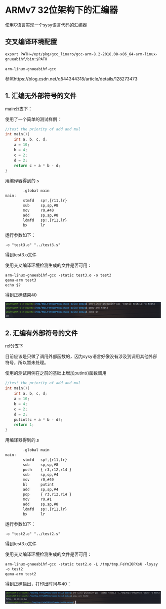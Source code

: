 # ARMv7 32位架构下的汇编器

使用C语言实现一个sysy语言代码的汇编器

## 交叉编译环境配置

```
export PATH=/opt/pkg/gcc_linaro/gcc-arm-8.2-2018.08-x86_64-arm-linux-gnueabihf/bin:$PATH

arm-linux-gnueabihf-gcc
```

参照https://blog.csdn.net/q544344318/article/details/128273473



## 1. 汇编无外部符号的文件

main分支下：

使用了一个简单的测试样例：

```c
//test the priority of add and mul
int main(){
    int a, b, c, d;
    a = 10;
    b = 4;
    c = 2;
    d = 2;
    return c + a * b - d; 
}
```

用编译器得到的.s

```
        .global main
main:
        stmfd   sp!,{r11,lr}
        sub     sp,sp,#8
        mov     r0,#40
        add     sp,sp,#8
        ldmfd   sp!,{r11,lr}
        bx      lr
```

运行参数如下：

```
-o "test3.o" "../test3.s"
```

得到test3.o文件

使用交叉编译环境检测生成的文件是否可用：

```
arm-linux-gnueabihf-gcc -static test3.o -o test3
qemu-arm test3
echo $?
```

得到正确结果40

![image-20231124174746725](./img/img1.png)

## 2. 汇编有外部符号的文件

rel分支下

目前应该是只做了调用外部函数的，因为sysy语言好像没有涉及到调用其他外部符号，所以暂未处理。

使用的测试用例在之前的基础上增加putint()函数调用

```c
//test the priority of add and mul
int main(){
    int a, b, c, d;
    a = 10;
    b = 4;
    c = 2;
    d = 2;
    putint(c + a * b - d);
    return 1;
}
```

用编译器得到的.s

```
        .global main
main:
        stmfd   sp!,{r11,lr}
        sub     sp,sp,#8
        push    { r3,r12,r14 }
        sub     sp,sp,#4
        mov     r0,#40
        bl      putint
        add     sp,sp,#4
        pop     { r3,r12,r14 }
        mov     r0,#1
        add     sp,sp,#8
        ldmfd   sp!,{r11,lr}
        bx      lr
```

运行参数如下：

```
-o "test2.o" "../test2.s"
```

得到test3.o文件

使用交叉编译环境检测生成的文件是否可用：

```
arm-linux-gnueabihf-gcc -static test2.o -L /tmp/tmp.FeYmIOPXsU -lsysy -o test2
qemu-arm test2
```

得到正确输出，打印出时间与40：

![image-20231124174928026](./img/img2.png)